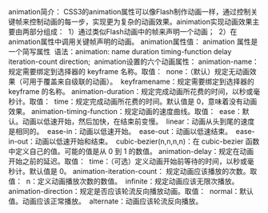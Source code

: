 animation简介：
    CSS3的animation属性可以像Flash制作动画一样，通过控制关键帧来控制动画的每一步，实现更为复杂的动画效果。ainimation实现动画效果主要由两部分组成： 
        1）通过类似Flash动画中的帧来声明一个动画； 
        2）在animation属性中调用关键帧声明的动画。
animation属性值：
    animation 属性是一个简写属性 
        语法：animation: name duration timing-function delay iteration-count direction; 
    animation设置的六个动画属性：
        animation-name：规定需要绑定到选择器的 keyframe 名称。取值： 
            none：（默认）规定无动画效果（可用于覆盖来自级联的动画）。 
            keyframename：规定需要绑定到选择器的 keyframe 的名称。
        animation-duration：规定完成动画所花费的时间，以秒或毫秒计。取值： 
            time：规定完成动画所花费的时间。默认值是 0，意味着没有动画效果。
        animation-timing-function：规定动画的速度曲线。取值： 
            ease：默认。动画以低速开始，然后加快，在结束前变慢。 
            linear：动画从头到尾的速度是相同的。 
            ease-in：动画以低速开始。 
            ease-out：动画以低速结束。 
            ease-in-out：动画以低速开始和结束。 
            cubic-bezier(n,n,n,n)：在 cubic-bezier 函数中定义自己的值。可能的值是从 0 到 1 的数值。
        animation-delay：规定在动画开始之前的延迟。取值： 
            time：（可选）定义动画开始前等待的时间，以秒或毫秒计。默认值是 0。
        animation-iteration-count： 规定动画应该播放的次数。取值： 
            n：定义动画播放次数的数值。 
            infinite：规定动画应该无限次播放。
        animation-direction：规定是否应该轮流反向播放动画。取值： 
            normal：默认值。动画应该正常播放。 
            alternate：动画应该轮流反向播放。
